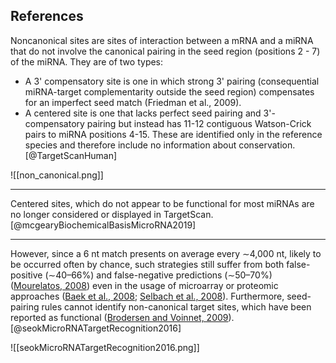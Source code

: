





## References

Noncanonical sites are sites of interaction between a mRNA and a miRNA that do not involve the canonical pairing in the seed region (positions 2 - 7) of the miRNA. They are of two types:
- A 3' compensatory site is one in which strong 3' pairing (consequential miRNA-target complementarity outside the seed region) compensates for an imperfect seed match (Friedman et al., 2009). 
- A centered site is one that lacks perfect seed pairing and 3'-compensatory pairing but instead has 11-12 contiguous Watson-Crick pairs to miRNA positions 4-15. These are identified only in the reference species and therefore include no information about conservation.
[@TargetScanHuman]

![[non_canonical.png]]

---

Centered sites, which do not appear to be functional for most miRNAs are no longer considered or displayed in TargetScan.
[@mcgearyBiochemicalBasisMicroRNA2019]

---

However, since a 6 nt match presents on average every ∼4,000 nt, likely to be occurred often by chance, such strategies still suffer from both false-positive (∼40–66%) and false-negative predictions (∼50–70%) ([Mourelatos, 2008](https://www.ncbi.nlm.nih.gov/pmc/articles/PMC4870184/#b55-molce-39-5-375)) even in the usage of microarray or proteomic approaches ([Baek et al., 2008](https://www.ncbi.nlm.nih.gov/pmc/articles/PMC4870184/#b3-molce-39-5-375); [Selbach et al., 2008](https://www.ncbi.nlm.nih.gov/pmc/articles/PMC4870184/#b66-molce-39-5-375)). Furthermore, seed-pairing rules cannot identify non-canonical target sites, which have been reported as functional ([Brodersen and Voinnet, 2009](https://www.ncbi.nlm.nih.gov/pmc/articles/PMC4870184/#b8-molce-39-5-375)).
[@seokMicroRNATargetRecognition2016]

![[seokMicroRNATargetRecognition2016.png]]
